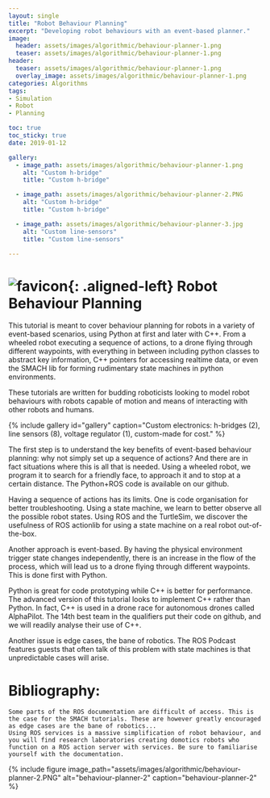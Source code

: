 ```yaml
---
layout: single
title: "Robot Behaviour Planning"
excerpt: "Developing robot behaviours with an event-based planner."
image:
  header: assets/images/algorithmic/behaviour-planner-1.png
  teaser: assets/images/algorithmic/behaviour-planner-1.png
header:
  teaser: assets/images/algorithmic/behaviour-planner-1.png
  overlay_image: assets/images/algorithmic/behaviour-planner-1.png
categories: Algorithms
tags:
- Simulation
- Robot
- Planning

toc: true
toc_sticky: true
date: 2019-01-12

gallery:
  - image_path: assets/images/algorithmic/behaviour-planner-1.png
    alt: "Custom h-bridge"
    title: "Custom h-bridge"

  - image_path: assets/images/algorithmic/behaviour-planner-2.PNG
    alt: "Custom h-bridge"
    title: "Custom h-bridge"

  - image_path: assets/images/algorithmic/behaviour-planner-3.jpg
    alt: "Custom line-sensors"
    title: "Custom line-sensors"

---
```


# ![favicon](/assets/images/favicon.jpg){: .aligned-left} Robot Behaviour Planning

This tutorial is meant to cover behaviour planning for robots in a variety of event-based scenarios, using Python at first and later with C++. From a wheeled robot executing a sequence of actions, to a drone flying through different waypoints, with everything in between including python classes to abstract key information, C++ pointers for accessing realtime data, or even the SMACH lib for forming rudimentary state machines in python environments.

These tutorials are written for budding roboticists looking to model robot behaviours with robots capable of motion and means of interacting with other robots and humans.

{% include gallery id="gallery" caption="Custom electronics: h-bridges (2), line sensors (8), voltage regulator (1), custom-made for cost." %}

The first step is to understand the key benefits of event-based behaviour planning: why not simply set up a sequence of actions? And there are in fact situations where this is all that is needed. Using a wheeled robot, we program it to search for a friendly face, to approach it and to stop at a certain distance. The Python+ROS code is available on our github.

Having a sequence of actions has its limits. One is code organisation for better troubleshooting. Using a state machine, we learn to better observe all the possible robot states. Using ROS and the TurtleSim, we discover the usefulness of ROS actionlib for using a state machine on a real robot out-of-the-box.

Another approach is event-based. By having the physical environment trigger state changes independently, there is an increase in the flow of the process, which will lead us to a drone flying through different waypoints. This is done first with Python.

Python is great for code prototyping while C++ is better for performance. The advanced version of this tutorial looks to implement C++ rather than Python. In fact, C++ is used in a drone race for autonomous drones called AlphaPilot. The 14th best team in the qualifiers put their code on github, and we will readily analyse their use of C++.

Another issue is edge cases, the bane of robotics. The ROS Podcast features guests that often talk of this problem with state machines is that unpredictable cases will arise.

# Bibliography:
	Some parts of the ROS documentation are difficult of access. This is the case for the SMACH tutorials. These are however greatly encouraged as edge cases are the bane of robotics...
	Using ROS services is a massive simplification of robot behaviour, and you will find research laboratories creating domotics robots who function on a ROS action server with services. Be sure to familiarise yourself with the documentation.

{%
include figure
image_path="assets/images/algorithmic/behaviour-planner-2.PNG"
alt="behaviour-planner-2"
caption="behaviour-planner-2"
%}

